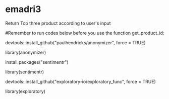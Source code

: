 # emadri3
Return Top three product according to user's input

#Remember to run codes below before you use the function get_product_id:

  devtools::install_github("paulhendricks/anonymizer", force = TRUE)
  
  library(anonymizer)
  
  install.packages("sentimentr")
  
  library(sentimentr)
  
  devtools::install_github("exploratory-io/exploratory_func", force = TRUE)
  
  library(exploratory)
